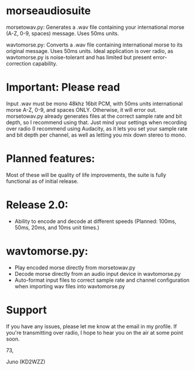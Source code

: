 # morseaudiosuite
morsetowav.py: Generates a .wav file containing your international morse (A-Z, 0-9, spaces) message. Uses 50ms units.

wavtomorse.py: Converts a .wav file containing international morse to its original message. Uses 50ms units.
Ideal application is over radio, as wavtomorse.py is noise-tolerant and has limited but present error-correction capability.
# Important: Please read
Input .wav must be mono 48khz 16bit PCM, with 50ms units international morse A-Z, 0-9, and spaces ONLY. Otherwise, it will error out.
morsetowav.py already generates files at the correct sample rate and bit depth, so I recommend using that. 
Just mind your settings when recording over radio (I recommend using Audacity, as it lets you set your sample rate and bit depth per channel, as well as letting you mix down stereo to mono.
# Planned features:
Most of these will be quality of life improvements, the suite is fully functional as of initial release.
# Release 2.0:
 - Ability to encode and decode at different speeds (Planned: 100ms, 50ms, 20ms, and 10ms unit times.)
# wavtomorse.py:
 - Play encoded morse directly from morsetowav.py
 - Decode morse directly from an audio input device in wavtomorse.py
 - Auto-format input files to correct sample rate and channel configuration when importing wav files into wavtomorse.py
# Support
If you have any issues, please let me know at the email in my profile.
If you're transmitting over radio, I hope to hear you on the air at some point soon.

73,

Juno (KD2WZZ)
